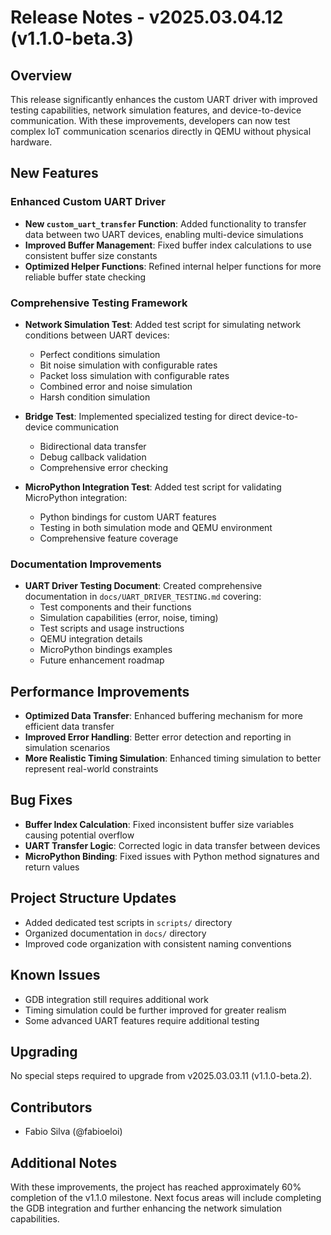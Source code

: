# Release Notes - v2025.03.04.12 (v1.1.0-beta.3)

## Overview

This release significantly enhances the custom UART driver with improved testing capabilities, network simulation features, and device-to-device communication. With these improvements, developers can now test complex IoT communication scenarios directly in QEMU without physical hardware.

## New Features

### Enhanced Custom UART Driver

- **New `custom_uart_transfer` Function**: Added functionality to transfer data between two UART devices, enabling multi-device simulations
- **Improved Buffer Management**: Fixed buffer index calculations to use consistent buffer size constants
- **Optimized Helper Functions**: Refined internal helper functions for more reliable buffer state checking

### Comprehensive Testing Framework

- **Network Simulation Test**: Added test script for simulating network conditions between UART devices:
  - Perfect conditions simulation
  - Bit noise simulation with configurable rates
  - Packet loss simulation with configurable rates
  - Combined error and noise simulation
  - Harsh condition simulation

- **Bridge Test**: Implemented specialized testing for direct device-to-device communication
  - Bidirectional data transfer
  - Debug callback validation
  - Comprehensive error checking

- **MicroPython Integration Test**: Added test script for validating MicroPython integration:
  - Python bindings for custom UART features
  - Testing in both simulation mode and QEMU environment
  - Comprehensive feature coverage

### Documentation Improvements

- **UART Driver Testing Document**: Created comprehensive documentation in `docs/UART_DRIVER_TESTING.md` covering:
  - Test components and their functions
  - Simulation capabilities (error, noise, timing)
  - Test scripts and usage instructions
  - QEMU integration details
  - MicroPython bindings examples
  - Future enhancement roadmap

## Performance Improvements

- **Optimized Data Transfer**: Enhanced buffering mechanism for more efficient data transfer
- **Improved Error Handling**: Better error detection and reporting in simulation scenarios
- **More Realistic Timing Simulation**: Enhanced timing simulation to better represent real-world constraints

## Bug Fixes

- **Buffer Index Calculation**: Fixed inconsistent buffer size variables causing potential overflow
- **UART Transfer Logic**: Corrected logic in data transfer between devices
- **MicroPython Binding**: Fixed issues with Python method signatures and return values

## Project Structure Updates

- Added dedicated test scripts in `scripts/` directory
- Organized documentation in `docs/` directory
- Improved code organization with consistent naming conventions

## Known Issues

- GDB integration still requires additional work
- Timing simulation could be further improved for greater realism
- Some advanced UART features require additional testing

## Upgrading

No special steps required to upgrade from v2025.03.03.11 (v1.1.0-beta.2).

## Contributors

- Fabio Silva (@fabioeloi)

## Additional Notes

With these improvements, the project has reached approximately 60% completion of the v1.1.0 milestone. Next focus areas will include completing the GDB integration and further enhancing the network simulation capabilities. 